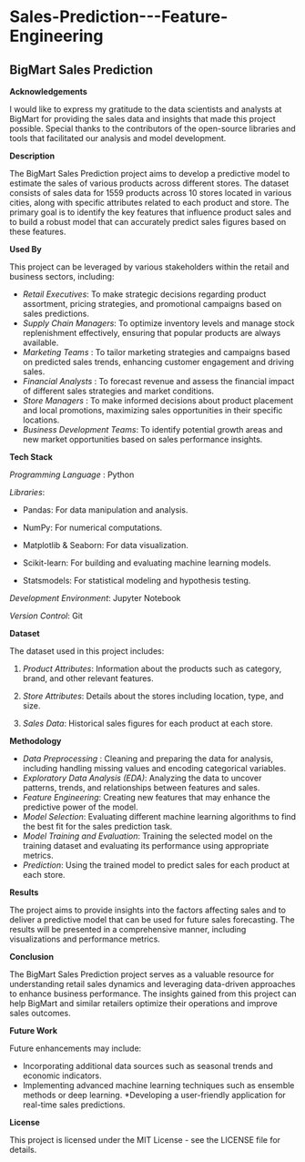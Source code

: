 # Sales-Prediction---Feature-Engineering

## BigMart Sales Prediction

**Acknowledgements**

I would like to express my gratitude to the data scientists and analysts at BigMart for providing the sales data and insights that made this project possible. Special thanks to the contributors of the open-source libraries and tools that facilitated our analysis and model development.

**Description**

The BigMart Sales Prediction project aims to develop a predictive model to estimate the sales of various products across different stores. The dataset consists of sales data for 1559 products across 10 stores located in various cities, along with specific attributes related to each product and store. The primary goal is to identify the key features that influence product sales and to build a robust model that can accurately predict sales figures based on these features.

**Used By**

This project can be leveraged by various stakeholders within the retail and business sectors, including:

* *Retail Executives*: To make strategic decisions regarding product assortment, pricing strategies, and promotional campaigns based on sales predictions.
* *Supply Chain Managers*: To optimize inventory levels and manage stock replenishment effectively, ensuring that popular products are always available.
* *Marketing Teams* : To tailor marketing strategies and campaigns based on predicted sales trends, enhancing customer engagement and driving sales.
* *Financial Analysts* : To forecast revenue and assess the financial impact of different sales strategies and market conditions.
* *Store Managers* : To make informed decisions about product placement and local promotions, maximizing sales opportunities in their specific locations.
* *Business Development Teams*: To identify potential growth areas and new market opportunities based on sales performance insights.
  
**Tech Stack**

*Programming Language* : Python
  
*Libraries*:

* Pandas: For data manipulation and analysis.

* NumPy: For numerical computations.
  
* Matplotlib & Seaborn: For data visualization.
  
* Scikit-learn: For building and evaluating machine learning models.

* Statsmodels: For statistical modeling and hypothesis testing.
  
*Development Environment*: Jupyter Notebook

*Version Control*: Git

**Dataset**

The dataset used in this project includes:

1. *Product Attributes*: Information about the products such as category, brand, and other relevant features.

2. *Store Attributes*: Details about the stores including location, type, and size.

3. *Sales Data*: Historical sales figures for each product at each store.

**Methodology**

* *Data Preprocessing* : Cleaning and preparing the data for analysis, including handling missing values and encoding categorical variables.
* *Exploratory Data Analysis (EDA)*: Analyzing the data to uncover patterns, trends, and relationships between features and sales.
* *Feature Engineering*: Creating new features that may enhance the predictive power of the model.
* *Model Selection*: Evaluating different machine learning algorithms to find the best fit for the sales prediction task.
* *Model Training and Evaluation*: Training the selected model on the training dataset and evaluating its performance using appropriate metrics.
* *Prediction*: Using the trained model to predict sales for each product at each store.

**Results**

The project aims to provide insights into the factors affecting sales and to deliver a predictive model that can be used for future sales forecasting. The results will be presented in a comprehensive manner, including visualizations and performance metrics.

**Conclusion**

The BigMart Sales Prediction project serves as a valuable resource for understanding retail sales dynamics and leveraging data-driven approaches to enhance business performance. The insights gained from this project can help BigMart and similar retailers optimize their operations and improve sales outcomes.

**Future Work**

Future enhancements may include:

* Incorporating additional data sources such as seasonal trends and economic indicators.
* Implementing advanced machine learning techniques such as ensemble methods or deep learning.
*Developing a user-friendly application for real-time sales predictions.


**License**

This project is licensed under the MIT License - see the LICENSE file for details.
